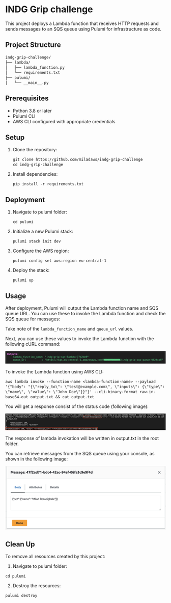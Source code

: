 # INDG Grip challenge

This project deploys a Lambda function that receives HTTP requests and sends messages to an SQS queue using Pulumi for infrastructure as code.

## Project Structure

```
indg-grip-challenge/
├── lambda/
│   ├── lambda_function.py
│   └── requirements.txt
├── pulumi/
│   └── __main__.py
```

## Prerequisites

- Python 3.8 or later
- Pulumi CLI
- AWS CLI configured with appropriate credentials

## Setup

1. Clone the repository:
   ```
   git clone https://github.com/miladaws/indg-grip-challenge
   cd indg-grip-challenge
   ```

2. Install dependencies:
   ```
   pip install -r requirements.txt
   ```

## Deployment

1. Navigate to pulumi folder:
   ```
   cd pulumi
   ```

2. Initialize a new Pulumi stack:
   ```
   pulumi stack init dev
   ```

3. Configure the AWS region:
   ```
   pulumi config set aws:region eu-central-1
   ```

4. Deploy the stack:
   ```
   pulumi up
   ```

## Usage

After deployment, Pulumi will output the Lambda function name and SQS queue URL. You can use these to invoke the Lambda function and check the SQS queue for messages:

Take note of the `lambda_function_name` and `queue_url` values.

Next, you can use these values to invoke the Lambda function with the following cURL command:

![Output](assets/images/output.png)

To invoke the Lambda function using AWS CLI:

```
aws lambda invoke --function-name <lambda-function-name> --payload '{"body": "{\"reply_to\": \"test@example.com\", \"inputs\": {\"type\": \"name\", \"value\": \"John Doe\"}}"}' --cli-binary-format raw-in-base64-out output.txt && cat output.txt
```

You will get a response consist of the status code (following image):

![Response](assets/images/response.png)

The response of lambda invokation will be written in output.txt in the root folder.

You can retrieve messages from the SQS queue using your console, as shown in the following image:

![SQS](assets/images/sqs.png)

## Clean Up

To remove all resources created by this project:

1. Navigate to pulumi folder:

```
cd pulumi
```

2. Destroy the resources:
```
pulumi destroy
```